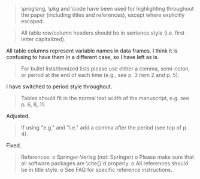 > \proglang, \pkg and \code have been used for highlighting throughout
> the paper (including titles and references), except where explicitly escaped.

> All table row/column headers should be in sentence style 
> (i.e. first letter capitalized). 

All table columns represent variable names in data frames. I think it is confusing to have them in a different case, so I have left as is.

> For bullet lists/itemized lists please use either a comma, semi-colon, or 
> period at the end of each time (e.g., see p. 3 item 2 and p. 5).

I have switched to period style throughout.

> Tables should fit in the normal text width of the manuscript, 
> e.g. see p. 6, 8, 11.

Adjusted.

> If using "e.g." and "i.e." add a comma after the period (see top of p. 4).

Fixed.

> References:
> o Springer-Verlag (not: Springer)
> o Please make sure that all software packages are \cite{}'d properly. 
> o All references should be in title style.
> o See FAQ for specific reference instructions.
